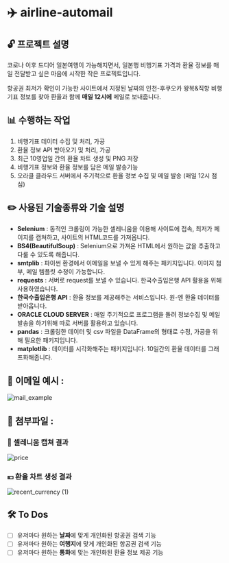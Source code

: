 # ✈️ airline-automail 

## 🔓 프로젝트 설명
코로나 이후 드디어 일본여행이 가능해지면서, 일본행 비행기표 가격과 환율 정보를 매일 전달받고 싶은 마음에 시작한 작은 프로젝트입니다.

항공권 최저가 확인이 가능한 사이트에서 지정된 날짜의 인천-후쿠오카 왕복&직항 비행기표 정보를 찾아 환율과 함께 **매일 12시에** 메일로 보내줍니다.


## 📊 수행하는 작업
1. 비행기표 데이터 수집 및 처리, 가공
2. 환율 정보 API 받아오기 및 처리, 가공
3. 최근 10영업일 간의 환율 차트 생성 및 PNG 저장
4. 비행기표 정보와 환율 정보를 담은 메일 발송기능
5. 오라클 클라우드 서버에서 주기적으로 환율 정보 수집 및 메일 발송 (매일 12시 점심)


## ✏️ 사용된 기술종류와 기술 설명
- **Selenium** : 동적인 크롤링이 가능한 셀레니움을 이용해 사이트에 접속, 최저가 페이지를 캡쳐하고, 사이트의 HTML코드를 가져옵니다. 
- **BS4(BeautifulSoup)** : Selenium으로 가져온 HTML에서 원하는 값을 추출하고 다룰 수 있도록 해줍니다.
- **smtplib** : 파이썬 환경에서 이메일을 보낼 수 있게 해주는 패키지입니다. 이미지 첨부, 메일 템플릿 수정이 가능합니다.
- **requests** : 서버로 request를 보낼 수 있습니다. 한국수출입은행 API 활용을 위해 사용하였습니다.
- **한국수출입은행 API** : 환율 정보를 제공해주는 서비스입니다. 원-엔 환율 데이터를 받아옵니다.
- **ORACLE CLOUD SERVER** : 매일 주기적으로 프로그램을 돌려 정보수집 및 메일 발송을 하기위해 따로 서버를 활용하고 있습니다.
- **pandas** : 크롤링한 데이터 및 csv 파일을 DataFrame의 형태로 수정, 가공을 위해 필요한 패키지입니다.
- **matplotlib** : 데이터를 시각화해주는 패키지입니다. 10일간의 환율 데이터를 그래프화해줍니다.


## 📩 이메일 예시 :
![mail_example](https://user-images.githubusercontent.com/59094592/195336022-a1551b13-af8b-4d64-b910-1ac2c6d60e7d.png)

## 📎 첨부파일 :
### 📸 셀레니움 캡쳐 결과
![price](https://user-images.githubusercontent.com/59094592/193433847-92c4863d-9292-44b7-92fd-2eb255b0c91d.png)

### 💴 환율 차트 생성 결과
![recent_currency (1)](https://user-images.githubusercontent.com/59094592/195333796-c5e9496d-e3f8-45ec-b354-18e928d95394.png)


## 🛠 To Dos
- [ ] 유저마다 원하는 **날짜**에 맞게 개인화된 항공권 검색 기능
- [ ] 유저마다 원하는 **여행지**에 맞게 개인화된 항공권 검색 기능
- [ ] 유저마다 원하는 **통화**에 맞는 개인화된 환율 정보 제공 기능
